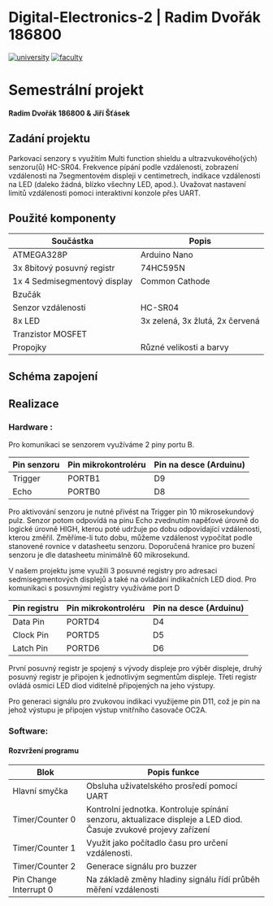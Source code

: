 # Digital-Electronics-2 | Radim Dvořák 186800

[![university](https://img.shields.io/badge/university-Brno%20University%20of%20Technology-red.svg)](https://www.vutbr.cz/en/)
[![faculty](https://img.shields.io/badge/faculty-Faculty%20of%20Electrical%20Engineering%20and%20Communication-blue.svg)](https://www.fekt.vutbr.cz/)


# Semestrální projekt
#### Radim Dvořák 186800 & Jiří Šťásek 
## Zadání projektu
Parkovací senzory s využitím Multi function shieldu a ultrazvukového(ých) senzoru(ů) HC-SR04. Frekvence pípání podle vzdálenosti, zobrazení vzdálenosti na 7segmentovém displeji v centimetrech, indikace vzdálenosti na LED (daleko žádná, blízko všechny LED, apod.). Uvažovat nastavení limitů vzdálenosti pomoci interaktivní konzole přes UART.

## Použité komponenty
| **Součástka** | **Popis** |
| ------------- | --------- |
| ATMEGA328P | Arduino Nano 
| 3x 8bitový posuvný registr | 74HC595N 
| 1x 4 Sedmisegmentový display | Common Cathode 
| Bzučák | 
| Senzor vzdálenosti | HC-SR04 
| 8x LED | 3x zelená, 3x žlutá, 2x červená 
| Tranzistor MOSFET | 
| Propojky | Různé velikosti a barvy 

## Schéma zapojení

## Realizace
### Hardware : 
Pro komunikaci se senzorem využíváme 2 piny portu B.

| **Pin senzoru** | **Pin mikrokontroléru** | **Pin na desce (Arduinu)** |
| --------------- | ----------------------- | -------------------------- |
| Trigger | PORTB1 | D9
| Echo | PORTB0 | D8

Pro aktivování senzoru je nutné přivést na Trigger pin 10 mikrosekundový pulz. Senzor potom odpovídá na pinu Echo zvednutím napěťové úrovně do logické úrovně HIGH, kterou poté udržuje po dobu odpovídající vzdálenosti, kterou změřil. Změříme-li tuto dobu, můžeme vzdálenost vypočítat podle stanovené rovnice v datasheetu senzoru.
Doporučená hranice pro buzení senzoru je dle datasheetu minimálně 60 mikrosekund.

V našem projektu jsme využili 3 posuvné registry pro adresaci sedmisegmentových displejů a také na ovládání indikačních LED diod.
Pro komunikaci s posuvnými registry využíváme port D

| **Pin registru** | **Pin mikrokontroléru** | **Pin na desce (Arduinu)** |
| ---------------- | ------------------------| -------------------------- |
| Data Pin | PORTD4 | D4
| Clock Pin | PORTD5 | D5
| Latch Pin | PORTD6 | D6

První posuvný registr je spojený s vývody displeje pro výběr displeje, druhý posuvný registr je připojen k jednotlivým segmentům displeje. Třetí registr ovládá osmici LED diod viditelně připojených na jeho výstupy.

Pro generaci signálu pro zvukovou indikaci využijeme pin D11, což je pin na jehož výstupu je připojen výstup vnitřního časovače OC2A.

### Software:

#### Rozvržení programu

| **Blok** | **Popis funkce** |
| -------- | ---------------- |
| Hlavní smyčka | Obsluha uživatelského prosředí pomocí UART 
| Timer/Counter 0 | Kontrolní jednotka. Kontroluje spínání senzoru, aktualizace displeje a LED diod. Časuje zvukové projevy zařízení
| Timer/Counter 1 | Využit jako počítadlo času pro určení vzdálenosti.
| Timer/Counter 2 | Generace signálu pro buzzer
| Pin Change Interrupt 0 | Na základě změny hladiny signálu řídí průběh měření vzdálenosti
